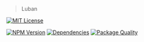 > Luban

[![MIT License](https://img.shields.io/badge/license-MIT_License-green.svg?style=flat-square)](https://github.com/bubkoo/luban/blob/master/LICENSE)

[![NPM Version](https://img.shields.io/npm/v/luban.svg?style=flat-square)](https://www.npmjs.com/package/luban)
[![Dependencies](https://david-dm.org/bubkoo/luban/status.svg)](https://david-dm.org/bubkoo/luban)
[![Package Quality](http://npm.packagequality.com/shield/luban.svg)](http://packagequality.com/#?package=luban)
